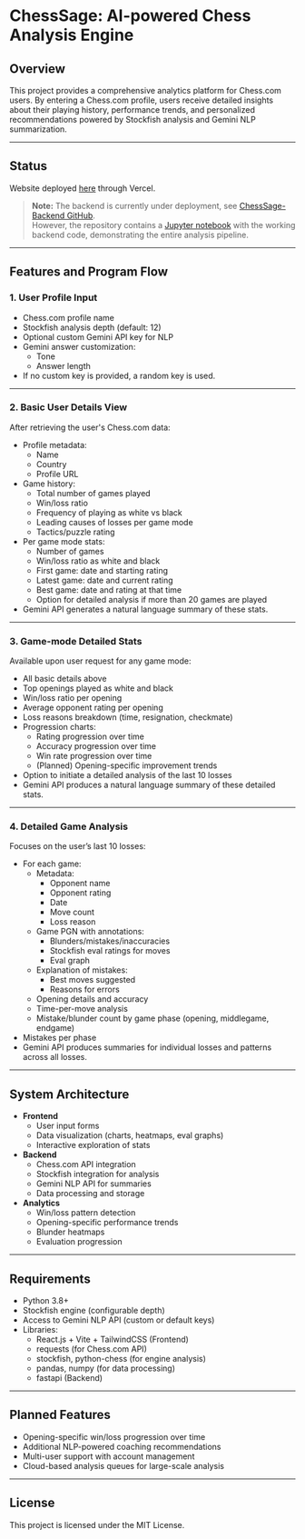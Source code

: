 # ChessSage: AI-powered Chess Analysis Engine

## Overview

This project provides a comprehensive analytics platform for Chess.com users. By entering a Chess.com profile, users receive detailed insights about their playing history, performance trends, and personalized recommendations powered by Stockfish analysis and Gemini NLP summarization.

---

## Status
Website deployed [here](https://chess-sage-neon.vercel.app) through Vercel.
> **Note:** The backend is currently under deployment, see [ChessSage-Backend GitHub](https://github.com/adityachopra0306/ChessSage-backend).  
> However, the repository contains a [Jupyter notebook](notebook/backend.ipynb) with the working backend code, demonstrating the entire analysis pipeline.

---

## Features and Program Flow

### 1. User Profile Input
- Chess.com profile name
- Stockfish analysis depth (default: 12)
- Optional custom Gemini API key for NLP
- Gemini answer customization:
  - Tone
  - Answer length
- If no custom key is provided, a random key is used.

---

### 2. Basic User Details View
After retrieving the user's Chess.com data:
- Profile metadata:
  - Name
  - Country
  - Profile URL
- Game history:
  - Total number of games played
  - Win/loss ratio
  - Frequency of playing as white vs black
  - Leading causes of losses per game mode
  - Tactics/puzzle rating
- Per game mode stats:
  - Number of games
  - Win/loss ratio as white and black
  - First game: date and starting rating
  - Latest game: date and current rating
  - Best game: date and rating at that time
  - Option for detailed analysis if more than 20 games are played
- Gemini API generates a natural language summary of these stats.

---

### 3. Game-mode Detailed Stats
Available upon user request for any game mode:
- All basic details above
- Top openings played as white and black
- Win/loss ratio per opening
- Average opponent rating per opening
- Loss reasons breakdown (time, resignation, checkmate)
- Progression charts:
  - Rating progression over time
  - Accuracy progression over time
  - Win rate progression over time
  - (Planned) Opening-specific improvement trends
- Option to initiate a detailed analysis of the last 10 losses
- Gemini API produces a natural language summary of these detailed stats.

---

### 4. Detailed Game Analysis
Focuses on the user’s last 10 losses:
- For each game:
  - Metadata:
    - Opponent name
    - Opponent rating
    - Date
    - Move count
    - Loss reason
  - Game PGN with annotations:
    - Blunders/mistakes/inaccuracies
    - Stockfish eval ratings for moves
    - Eval graph
  - Explanation of mistakes:
    - Best moves suggested
    - Reasons for errors
  - Opening details and accuracy
  - Time-per-move analysis
  - Mistake/blunder count by game phase (opening, middlegame, endgame)
- Mistakes per phase
- Gemini API produces summaries for individual losses and patterns across all losses.

---

## System Architecture

- **Frontend**
  - User input forms
  - Data visualization (charts, heatmaps, eval graphs)
  - Interactive exploration of stats
- **Backend**
  - Chess.com API integration
  - Stockfish integration for analysis
  - Gemini NLP API for summaries
  - Data processing and storage
- **Analytics**
  - Win/loss pattern detection
  - Opening-specific performance trends
  - Blunder heatmaps
  - Evaluation progression

---

## Requirements

- Python 3.8+
- Stockfish engine (configurable depth)
- Access to Gemini NLP API (custom or default keys)
- Libraries:
  - React.js + Vite + TailwindCSS (Frontend)
  - requests (for Chess.com API)
  - stockfish, python-chess (for engine analysis)
  - pandas, numpy (for data processing)
  - fastapi (Backend)

---

## Planned Features

- Opening-specific win/loss progression over time
- Additional NLP-powered coaching recommendations
- Multi-user support with account management
- Cloud-based analysis queues for large-scale analysis

---

## License

This project is licensed under the MIT License.
